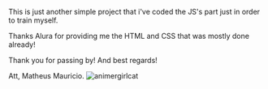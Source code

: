 This is just another simple project that i've coded the JS's part just in order to train myself. 

Thanks Alura for providing me the HTML and CSS that was mostly done already!

Thank you for passing by! And best regards!

Att, Matheus Mauricio.
![animergirlcat](https://github.com/user-attachments/assets/3e41739a-82b0-4efb-8929-d2a204c4efa3)
